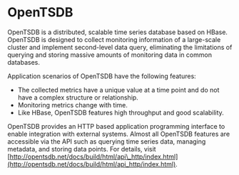 # OpenTSDB<a name="EN-US_TOPIC_0221415039"></a>

OpenTSDB is a distributed, scalable time series database based on HBase. OpenTSDB is designed to collect monitoring information of a large-scale cluster and implement second-level data query, eliminating the limitations of querying and storing massive amounts of monitoring data in common databases.

Application scenarios of OpenTSDB have the following features: 

-   The collected metrics have a unique value at a time point and do not have a complex structure or relationship.
-   Monitoring metrics change with time.
-   Like HBase, OpenTSDB features high throughput and good scalability.

OpenTSDB provides an HTTP based application programming interface to enable integration with external systems. Almost all OpenTSDB features are accessible via the API such as querying time series data, managing metadata, and storing data points. For details, visit  [http://opentsdb.net/docs/build/html/api\_http/index.html](http://opentsdb.net/docs/build/html/api_http/index.html).

